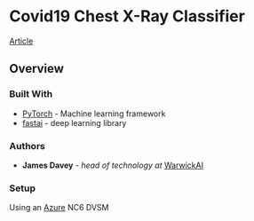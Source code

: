 # Covid19 Chest X-Ray Classifier

[Article](https://medium.com/warwick-artificial-intelligence/diagnosing-covid-19-using-chest-x-rays-with-fast-ai-97-4-accuracy-4194f216ec0d)

## Overview

### Built With

* [PyTorch](https://pytorch.org/) - Machine learning framework
* [fastai](https://github.com/fastai/fastai) - deep learning library

### Authors

* **James Davey** - *head of technology at* [WarwickAI](https://warwickai.ml/)

### Setup

Using an [Azure](https://course.fast.ai/start_azure.html) NC6 DVSM


